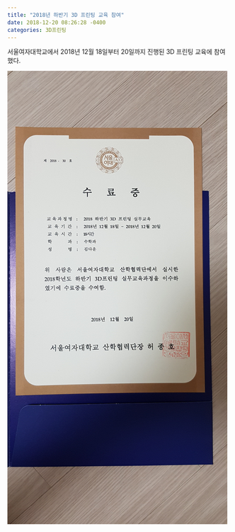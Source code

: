 ```yaml
---
title: "2018년 하반기 3D 프린팅 교육 참여"
date: 2018-12-20 08:26:28 -0400
categories: 3D프린팅
---
```


서울여자대학교에서 2018년 12월 18일부터 20일까지 진행된 3D 프린팅 교육에 참여했다.

![](./img/프린팅.jpg)

